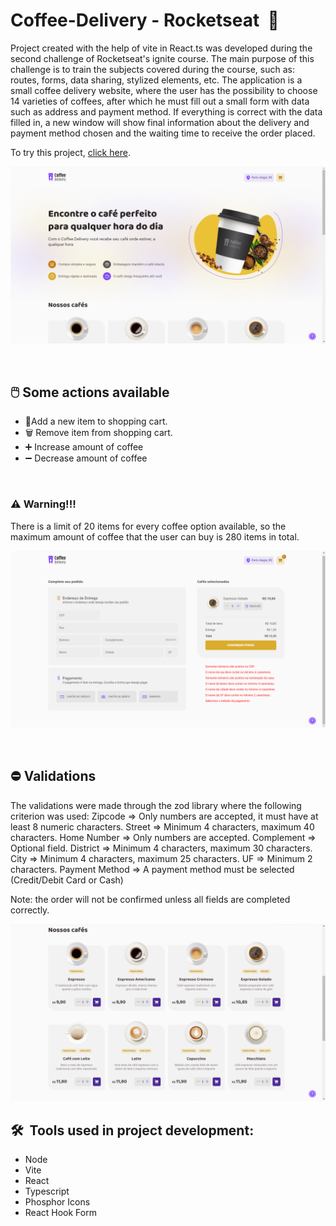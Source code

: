 # Coffee-Delivery - Rocketseat  🚀

Project created with the help of vite in React.ts was developed during the second
challenge of Rocketseat's ignite course. The main purpose of this challenge is to train
the subjects covered during the course, such as: routes, forms, data sharing, stylized
elements, etc. The application is a small coffee delivery website, where the user has the
possibility to choose 14 varieties of coffees, after which he must fill out a small form with
data such as address and payment method. If everything is correct with the data filled
in, a new window will show final information about the delivery and payment method
chosen and the waiting time to receive the order placed.

To try this project, [click here](https://coffee-delivery-mzrz7jb0v-rrssddookk-gmailcom.vercel.app/).


![Find the perfect coffee for anytime of the day.](src/assets/image-one.png)

<br/>


## 🖱️ Some actions available

* 🛒Add a new item to shopping cart.
* 🗑 Remove item from shopping cart.
* ➕ Increase amount of coffee
* ➖ Decrease amount of coffee

<br/>


### ⚠ Warning!!!

There is a limit of 20 items for every coffee option available, so the maximum amount of
coffee that the user can buy is 280 items in total.

![Home of coffee-delivery, some coffee options.](src/assets/image-two.png)

<br/>


## ⛔ Validations

The validations were made through the zod library where the following criterion was
used:
Zipcode ⇒ Only numbers are accepted, it must have at least 8 numeric characters.
Street ⇒ Minimum 4 characters, maximum 40 characters.
Home Number ⇒ Only numbers are accepted.
Complement ⇒ Optional field.
District ⇒ Minimum 4 characters, maximum 30 characters.
City ⇒ Minimum 4 characters, maximum 25 characters.
UF ⇒ Minimum 2 characters.
Payment Method ⇒ A payment method must be selected (Credit/Debit Card or
Cash)

Note: the order will not be confirmed unless all fields are completed correctly.

![Validations displayed on capture.](src/assets/image-three.png)


## 🛠  Tools used in project development:

* Node
* Vite
* React
* Typescript
* Phosphor Icons
* React Hook Form

